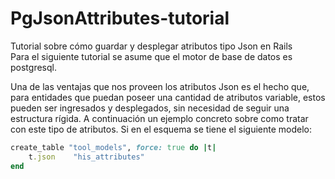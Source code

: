 # PgJsonAttributes-tutorial
Tutorial sobre cómo guardar y desplegar atributos tipo Json en Rails <br>
Para el siguiente tutorial se asume que el motor de base de datos es postgresql.

Una de las ventajas que nos proveen los atributos Json es el hecho que, para entidades que puedan poseer una cantidad de atributos variable, estos pueden ser ingresados y desplegados, sin necesidad de seguir una estructura rígida. A continuación un ejemplo concreto sobre como tratar con este tipo de atributos.
Si en el esquema se tiene el siguiente modelo:
```ruby
create_table "tool_models", force: true do |t|
    t.json    "his_attributes"
end
```

